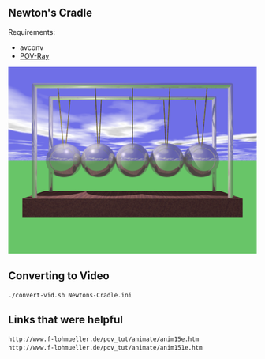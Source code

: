 ## Newton's Cradle

Requirements:
* avconv
* [POV-Ray](http://povray.org/)

![Newton's Cradle](Newtons-Cradle.png)

## Converting to Video

```bash
./convert-vid.sh Newtons-Cradle.ini
```

## Links that were helpful

`http://www.f-lohmueller.de/pov_tut/animate/anim15e.htm`   
`http://www.f-lohmueller.de/pov_tut/animate/anim151e.htm`